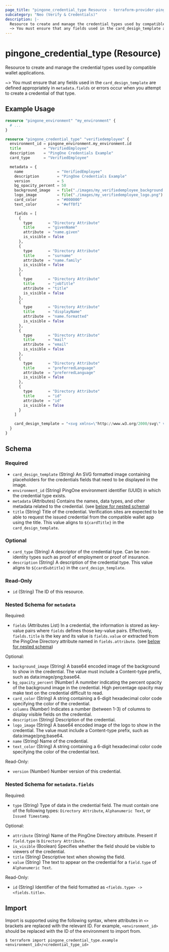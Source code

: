 ```yaml
---
page_title: "pingone_credential_type Resource - terraform-provider-pingone"
subcategory: "Neo (Verify & Credentials)"
description: |-
  Resource to create and manage the credential types used by compatible wallet applications.
  ~> You must ensure that any fields used in the card_design_template are defined appropriately in metadata.fields or errors occur when you attempt to create a credential of that type.
---
```


# pingone_credential_type (Resource)

Resource to create and manage the credential types used by compatible wallet applications.

~> You must ensure that any fields used in the `card_design_template` are defined appropriately in `metadata.fields` or errors occur when you attempt to create a credential of that type.

## Example Usage

```terraform
resource "pingone_environment" "my_environment" {
  # ...
}

resource "pingone_credential_type" "verifiedemployee" {
  environment_id = pingone_environment.my_environment.id
  title          = "VerifiedEmployee"
  description    = "PingOne Credentials Example"
  card_type      = "VerifiedEmployee"

  metadata = {
    name               = "VerifiedEmployee"
    description        = "PingOne Credentials Example"
    version            = 5
    bg_opacity_percent = 50
    background_image   = file("./images/my_verifiedemployee_background.jpg")
    logo_image         = file("./images/my_verifiedemployee_logo.png")
    card_color         = "#000000"
    text_color         = "#eff0f1"

    fields = [
      {
        type       = "Directory Attribute"
        title      = "givenName"
        attribute  = "name.given"
        is_visible = false
      },
      {
        type       = "Directory Attribute"
        title      = "surname"
        attribute  = "name.family"
        is_visible = false
      },
      {
        type       = "Directory Attribute"
        title      = "jobTitle"
        attribute  = "title"
        is_visible = false
      },
      {
        type       = "Directory Attribute"
        title      = "displayName"
        attribute  = "name.formatted"
        is_visible = false
      },
      {
        type       = "Directory Attribute"
        title      = "mail"
        attribute  = "email"
        is_visible = false
      },
      {
        type       = "Directory Attribute"
        title      = "preferredLanguage"
        attribute  = "preferredLanguage"
        is_visible = false
      },
      {
        type       = "Directory Attribute"
        title      = "id"
        attribute  = "id"
        is_visible = false
      }
    ]

    card_design_template = "<svg xmlns=\"http://www.w3.org/2000/svg\" viewBox=\"0 0 740 480\"><rect fill=\"none\" width=\"736\" height=\"476\" stroke=\"#CACED3\" stroke-width=\"3\" rx=\"10\" ry=\"10\" x=\"2\" y=\"2\"></rect><rect fill=\"$${cardColor}\" height=\"476\" rx=\"10\" ry=\"10\" width=\"736\" x=\"2\" y=\"2\" opacity=\"$${bgOpacityPercent}\"></rect><image href=\"$${backgroundImage}\" opacity=\"$${bgOpacityPercent}\" height=\"476\" rx=\"10\" ry=\"10\" width=\"736\" x=\"2\" y=\"2\"></image><image href=\"$${logoImage}\" x=\"42\" y=\"43\" height=\"90px\" width=\"90px\"></image><line y2=\"160\" x2=\"695\" y1=\"160\" x1=\"42.5\" stroke=\"$${textColor}\"></line><text fill=\"$${textColor}\" font-weight=\"450\" font-size=\"30\" x=\"160\" y=\"90\">$${cardTitle}</text><text fill=\"$${textColor}\" font-size=\"25\" font-weight=\"300\" x=\"160\" y=\"130\">$${cardSubtitle}</text></svg>"
  }
}
```

<!-- schema generated by tfplugindocs -->
## Schema

### Required

- `card_design_template` (String) An SVG formatted image containing placeholders for the credentials fields that need to be displayed in the image.
- `environment_id` (String) PingOne environment identifier (UUID) in which the credential type exists.
- `metadata` (Attributes) Contains the names, data types, and other metadata related to the credential. (see [below for nested schema](#nestedatt--metadata))
- `title` (String) Title of the credential. Verification sites are expected to be able to request the issued credential from the compatible wallet app using the title.  This value aligns to `${cardTitle}` in the `card_design_template`.

### Optional

- `card_type` (String) A descriptor of the credential type. Can be non-identity types such as proof of employment or proof of insurance.
- `description` (String) A description of the credential type. This value aligns to `${cardSubtitle}` in the `card_design_template`.

### Read-Only

- `id` (String) The ID of this resource.

<a id="nestedatt--metadata"></a>
### Nested Schema for `metadata`

Required:

- `fields` (Attributes List) In a credential, the information is stored as key-value pairs where `fields` defines those key-value pairs. Effectively, `fields.title` is the key and its value is `fields.value` or extracted from the PingOne Directory attribute named in `fields.attribute`. (see [below for nested schema](#nestedatt--metadata--fields))

Optional:

- `background_image` (String) A base64 encoded image of the background to show in the credential. The value must include a Content-type prefix, such as data:image/png;base64.
- `bg_opacity_percent` (Number) A numnber indicating the percent opacity of the background image in the credential. High percentage opacity may make text on the credential difficult to read.
- `card_color` (String) A string containing a 6-digit hexadecimal color code specifying the color of the credential.
- `columns` (Number) Indicates a number (between 1-3) of columns to display visible fields on the credential.
- `description` (String) Description of the credential.
- `logo_image` (String) A base64 encoded image of the logo to show in the credential. The value must include a Content-type prefix, such as data:image/png;base64.
- `name` (String) Name of the credential.
- `text_color` (String) A string containing a 6-digit hexadecimal color code specifying the color of the credential text.

Read-Only:

- `version` (Number) Number version of this credential.

<a id="nestedatt--metadata--fields"></a>
### Nested Schema for `metadata.fields`

Required:

- `type` (String) Type of data in the credential field. The must contain one of the following types: `Directory Attribute`, `Alphanumeric Text`, or `Issued Timestamp`.

Optional:

- `attribute` (String) Name of the PingOne Directory attribute. Present if `field.type` is `Directory Attribute`.
- `is_visible` (Boolean) Specifies whether the field should be visible to viewers of the credential.
- `title` (String) Descriptive text when showing the field.
- `value` (String) The text to appear on the credential for a `field.type` of `Alphanumeric Text`.

Read-Only:

- `id` (String) Identifier of the field formatted as `<fields.type> -> <fields.title>`.

## Import

Import is supported using the following syntax, where attributes in `<>` brackets are replaced with the relevant ID.  For example, `<environment_id>` should be replaced with the ID of the environment to import from.

```shell
$ terraform import pingone_credential_type.example <environment_id>/<credential_type_id>
```
